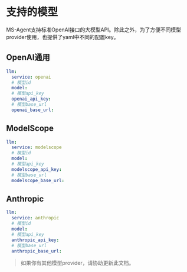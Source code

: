 # 支持的模型

MS-Agent支持标准OpenAI接口的大模型API。除此之外，为了方便不同模型provider使用，也提供了yaml中不同的配置key。

## OpenAI通用

```yaml
llm:
  service: openai
  # 模型id
  model:
  # 模型api_key
  openai_api_key:
  # 模型base_url
  openai_base_url:
```

## ModelScope

```yaml
llm:
  service: modelscope
  # 模型id
  model:
  # 模型api_key
  modelscope_api_key:
  # 模型base_url
  modelscope_base_url:
```

## Anthropic

```yaml
llm:
  service: anthropic
  # 模型id
  model:
  # 模型api_key
  anthropic_api_key:
  # 模型base_url
  anthropic_base_url:
```

> 如果你有其他模型provider，请协助更新此文档。
